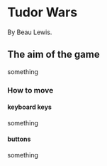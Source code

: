 # Tudor Wars

By Beau Lewis.

## The aim of the game
something

### How to move


#### keyboard keys

something

#### buttons
something

